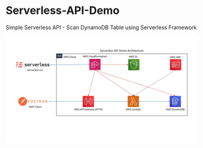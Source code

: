 # Serverless-API-Demo
Simple Serverless API - Scan DynamoDB Table using Serverless Framework 

<img src="Demo Architecture.jpg">
